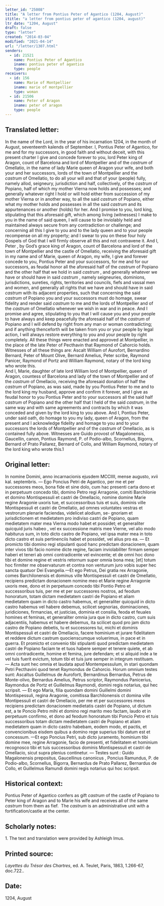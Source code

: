 ```yaml
---
letter_id: "25008"
title: "A letter from Pontius Peter of Agantico (1204, August)"
ititle: "a letter from pontius peter of agantico (1204, august)"
ltr_date: "1204, August"
draft: false
type: "letter"
created: "2014-03-04"
modified: "2021-04-14"
url: "/letter/1307.html"
senders:
  - id: 21521
    name: Pontius Peter of Agantico
    iname: pontius peter of agantico
    type: people
receivers:
  - id: 156
    name: Marie of Montpellier
    iname: marie of montpellier
    type: woman
  - id: 21506
    name: Peter of Aragon
    iname: peter of aragon
    type: people
---
```

<h2> Translated letter:</h2><p>In the name of the Lord, in the year of his incarnation 1204, in the month of August, seventeenth kalends of September. I, Pontius Peter of Agantico, for me and for my successors, in good faith and without deceit, with this present charter I give and concede forever to you, lord Peter king of Aragon, count of Barcelona and lord of Montpellier and of the <em>castrum&nbsp;</em>of Omellatio, in the name of lady Marie queen of Aragon your wife, and both your and her successors, lords of the town of Montpellier and the <em>castrum&nbsp;</em>of Omellatio, to do all your will and that of your (people) fully, namely allod, seigneury, jurisdiction and half, collectively, of the <em>castrum&nbsp;</em>of Popiano, half of which my mother Vierna now holds and possesses; and generally whatever right I hold or will hold either from succession of my mother Vierna or in another way, to all the said <em>castrum&nbsp;</em>of Popiano, either what my mother holds and possesses in all the said <em>castrum&nbsp;</em>and its appurtenances or another (holds) for her. And I promise to you, lord king, stipulating that this aforesaid gift, which among living (witnesses) I make to you in the name of said queen, I will cause to be inviolably held and maintained always secure from any contradiction or challenge; and concerning all this I give to you and to the lady queen and to your people recompense on all my property; and I swear to you on these four holy Gospels of God that I will firmly observe all this and not contravene it. And I, Peter , by God’s grace king of Aragon, count of Barcelona and lord of the town of Montpellier and the castle of Omellatio, receiving the aforesaid gift in my name and of Marie, queen of Aragon, my wife, I give and forever concede to you, Pontius Peter and your successors, for me and for our successors, as feudal honor all the aforesaid half of the <em>castrum&nbsp;</em>of Popiano and the other half that we hold in said <em>castrum&nbsp;</em>, and generally whatever we have or should have in said <em>castrum&nbsp;</em>, namely seigneuries, dominions, jurisdictions, sureties, rights, territories and councils, fiefs and vassal men and women, and generally all rights that we have and should have in said <em>castrum&nbsp;</em>with its adjacent properties, such that concerning the said <em>castrum&nbsp;</em>of Popiano you and your successors must do homage, swear fidelity and render said <em>castrum&nbsp;</em>to me and the lords of Montpellier and of the <em>castrum&nbsp;</em>of Omellatio whenever we wish in war and in peace. And I promise and agree, stipulating to you that I will cause you and your people to have always and keep peacefully the aforesaid half of the <em>castrum&nbsp;</em>of Popiano and I will defend by right from any man or woman contradicting; and if anything thenceforth will be taken from you or your people by legal action, I will always restore everything to you and your people by right completely. All these things were enacted and approved at Montpellier, in the place of the late Peter of Pecthavin that Raymond of Cahorcio holds. Witnesses of all these things are: Ascalt William of Aurofort, Bernardino Bernard, Peter of Mount Olive, Bernard Amelius, Peter scribe, Raymond Panicer, Raymond of Portz and William Raymond, notary of the lord king who wrote this. <br>And I, Marie, daughter of late lord William lord of Montpellier, queen of Aragon, countess of Barcelona and lady of the town of Montpellier and of the <em>castrum&nbsp;</em>of Omellacio, receiving the aforesaid donation of half the <em>castrum&nbsp;</em>of Popiano, as was said, made by you Pontius Peter to me and to the lord king my husband, approve and confirm it forever, and I give as feudal honor to you Pontius Peter and to your successors all the said half <em>castrum&nbsp;</em>of Popiano and the other half that I held of the said <em>castrum</em>, in the same way and with same agreements and contracts by which it was conceded and given by the lord king to you above. And I, Pontius Peter, under said oath, do homage to you my lady, queen of Aragon, from the present and I acknowledge fidelity and homage to you and to your successors the lords of Montpellier and of the <em>castrum&nbsp;</em>of Omellacio, as is contained fully above. Witnesses are Guido provost of Magalonensis, Gaucellin, canon, Pontius Raymond, P. of Podio-albo, Scornellus, Bigorra, Bernard of Prato Pallarez, Bernard of Collo, and William Raymond, notary of the lord king who wrote this.1</p><h2 class="mt-4"> Original letter:</h2>In nomine Domini, anno incarnacionis ejusdem MCCIIII, mense augusto, xvii kal. septembris. — Ego Poncius Petri de Agantico, per me et per successores meos, bona fide et sine dolo, cum hac presenti carta dono et in perpetuum concedo tibi, domino Petro regi Arragonie, comiti Barchilonie et domino Montispessuli et castri de Omellacio, nomine domine Marie regine Aragonie uxoris tue, et successoribus tuis et suis, dominis ville Montispessuli et castri de Omellatio, ad omnes voluntates vestras et vestrorum plenarie faciendas, videlicet alodium, se- gnoriam et jurisdictionem et medietatem pro indiviso castri de Popiano, quam medietatem mater mea Vierna modo habet et possidet; et generaliter quicquid juris habeo , vel ex successione matris mee Vierne, vel alio modo habiturus sum, in toto dicto castro de Popiano, vel ipsa mater mea in toto dicto castro et suis pertinenciis habet et possidet, vel alius pro ea. — Et promicto tibi domino regi stipulanti quod hanc predictam donacionem, quam inter vivos tibi facio nomine dicte regine, faciam inviolabiliter firmam semper haberi et teneri ab omni contradicente vel evincente; et de omni hoc dono tibi et domine regine et vestris retornum super omnia bona mea; [et] totum hoc firmiter me observaturum et contra non venturum juro vobis super hec sancta quatuor Dei Evangelia.—Et ego Petrus, Dei gratia rex Arragonie, comes Barchilonensis et dominus ville Montispessuli et castri de Omellatio, recipiens predictam donacionem nomine meo et Marie regine Arragonie uxoris mee, dono et in perpetuum concedo tibi Pontio Petro et successoribus tuis, per me et per successores nostros, ad feodum honoratum, totam dictam medietatem castri de Popiano et aliam medietatem quam in dicto castro habemus, et generaliter quicquid in dicto castro habemus vel habere debemus, scilicet segnorias, dominaciones, juridiciones, firmancias, et justicias, dominia et consilia, feoda et feuales homines et feminas, et generaliter omnia jura que in dicto castro, cum suis adjacentiis, habemus et habere debemus, ita scilicet quod pro jam dicto castro de Popiano debetis, tu et successores tui, michi et dominis Montispessuli et castri de Omellacio, facere hominium et jurare fidelitatem et reddere dictum castrum quocienscumque voluerimus, in pace et in guerra. Et promicto et convenio tibi stipulanti quod predictam medietatem castri de Popiano faciam te et tuos habere semper et tenere quiete, et ab omni contradicente, homine et femina, jure defendam; et si aliquid inde a te vel tuis fuerit evictum, totum tibi et tuis jure semper in integrum restituam. — Acta sunt hec omnia et laudata apud Montempessulum, in stari quondam Petri Pecthavini quod tenet Raymondus de Cahorcio. Horum omnium testes sunt: Ascaltus Guillelmus de Auroforti, Bernardinus Bernardus, Petrus de Monte-olivo, Bernardus Amelius, Petrus scriptor, Raymondus Panicerius, Raymondus de Portz et Guillelmus Raymondi, domini regis notarius, qui hec scripsit. — Et ego Maria, filia quondam domini Guillelmi domini Montispessuli, regina Aragonie, comitissa Barchilonensis ct domina ville Montipessuli et castri de Omellacio, per me et per successores meos recipiens predictam donacionem medietatis castri de Popiano, ut dictum est, a te Poncio Petro mihi et domino regi marito meo factam, laudo et in perpetuum confirmo, et dono ad feodum honoratum tibi Poncio Petro et tuis successoribus totam dictam medietatem castri de Popiano et aliam medietatem quam in dicto castro habebam, eodem modo, et pactis, et convencionibus eisdem quibus a domino rege superius tibi datum est et concessum. —Et ego Poncius Petri, sub dicto juramento, hominium tibi domine mee, regine Arragonie, facio de presenti, et fidelitatem et hominium recognosco tibi et tuis successoribus dominis Montispessuli et castri de Omellacio, sicut supra plenius continetur. — Testes sunt : Guido Magalonensis prepositus, Gaucellinus canonicus , Poncius Ramundus, P. de Podio-albo, Scornellus, Bigorra, Bernardus de Prato Pallarez, Bernardus de Collo, et Guillelmus Ramundi domini regis notarius qui hoc scripsit.
<h2 class="mt-4"> Historical context:</h2><p>Pontius Peter of Agantico confers as gift <em>castrum&nbsp;</em>of the castle of Popiano to Peter king of Aragon and to Marie his wife and receives all of the same <em>castrum&nbsp;</em>from them as fief.&nbsp; The&nbsp;<em>castrum</em> is an administrative unit with a fortification/castle at the center.</p><h2 class="mt-4"> Scholarly notes:</h2>1.  The text and translation were provided by Ashleigh Imus.
<h2 class="mt-4"> Printed source:</h2><p><em>Layettes du Trésor des Chartres</em>, ed. A. Teulet, Paris, 1863, 1.266-67, doc.722..</p><h2 class="mt-4"> Date:</h2>1204, August